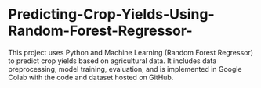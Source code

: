 # Predicting-Crop-Yields-Using-Random-Forest-Regressor-
This project uses Python and Machine Learning (Random Forest Regressor) to predict crop yields based on agricultural data. It includes data preprocessing, model training, evaluation, and is implemented in Google Colab with the code and dataset hosted on GitHub.
